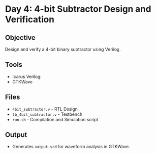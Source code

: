 # Day 4: 4-bit Subtractor Design and Verification

## Objective
Design and verify a 4-bit binary subtractor using Verilog.

## Tools
- Icarus Verilog
- GTKWave

## Files
- `4bit_subtractor.v` - RTL Design
- `tb_4bit_subtractor.v` - Testbench
- `run.sh` - Compilation and Simulation script

## Output
- Generates `output.vcd` for waveform analysis in GTKWave.
